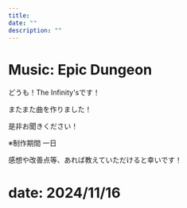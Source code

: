 ```yaml
---
title: 
date: ""
description: ""
---
```


# Music: Epic Dungeon

どうも！The Infinity'sです！

またまた曲を作りました！

是非お聞きください！

※制作期間 一日

<inf-audio
  data-audio="/article-2024/11/Epicdungeon/epicdungeon.m4a"
  data-img="/article-2024/11/Epicdungeon/thumbnail.png"
  data-title="Epic Dungeon (The Infinity's)">
</inf-audio>

感想や改善点等、あれば教えていただけると幸いです！

# date: 2024/11/16
